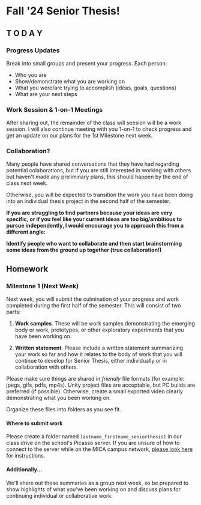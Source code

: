 # Fall '24 Senior Thesis!

## T O D A Y

### Progress Updates

Break into small groups and present your progress. Each person:
- Who you are
- Show/demonstrate what you are working on
- What you were/are trying to accomplish (ideas, goals, questions)
- What are your next steps

### Work Session & 1-on-1 Meetings
After sharing out, the remainder of the class will seesion will be a work session. I will also continue meeting with you 1-on-1 to check progress and get an update on our plans for the 1st Milestone next week.

### Collaboration?
Many people have shared conversations that they have had regarding potential colaborations, but if you are still interested in working with others but haven't made any preliminary plans, this should happen by the end of class next week. 

Otherwise, you will be expected to transition the work you have been doing into an individual thesis project in the second half of the semester.

__If you are struggling to find partners because your ideas are very specific, or if you feel like your current ideas are too big/ambitious to pursue independently, I would encourage you to approach this from a different angle:__

__Identify people who want to collaborate and then start brainstorming some ideas from the ground up together (true collaboration!)__

## Homework

### Milestone 1 (Next Week)
Next week, you will submit the culmination of your progress and work completed during the first half of the semester. This will consist of two parts:

1. __Work samples__. These will be work samples demonstrating the emerging body or work, prototypes, or other exploratory experiments that you have been working on. 

2. __Written statement__. Please include a written statement summarizing your work so far and how it relates to the body of work that you will continue to develop for Senior Thesis, either individually or in collaboration with others.

Please make sure things are shared in _friendly_ file formats (for example: jpegs, gifs, pdfs, mp4s). Unity project files are acceptable, but PC builds are preferred (if possible). Otherwise, create a small exported video clearly demonstrating what you been working on. 

Organize these files into folders as you see fit.

#### Where to submit work

Please create a folder named `lastname_firstname_seniorthesis1` in our class drive on the school's Picasso server. If you are unsure of how to connect to the server while on the MICA campus network, [please look here](https://www.mica.edu/campus-resources/technology/software/file-storage-servers/) for instructions.

#### Additionally...
We'll share out these summaries as a group next week, so be prepared to show highlights of what you've been working on and discuss plans for continuing individual or collaborative work.
